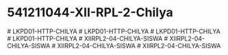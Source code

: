 # 541211044-XII-RPL-2-Chilya
#   L K P D 0 1 - H T T P - C H I L Y A  
 #   L K P D 0 1 - H T T P - C H I L Y A  
 #   L K P D 0 1 - H T T P - C H I L Y A  
 #   L K P D 0 1 - H T T P - C H I L Y A  
 #   X I I R P L 2 - 0 4 - C H I L Y A - S I S W A  
 #   X I I R P L 2 - 0 4 - C H I L Y A - S I S W A  
 #   X I I R P L 2 - 0 4 - C H I L Y A - S I S W A  
 #   X I I R P L 2 - 0 4 - C H I L Y A - S I S W A  
 